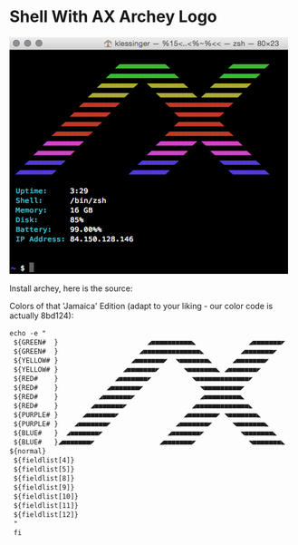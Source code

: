 # Shell With AX Archey Logo

<img src="pic.png"/>

Install archey, here is the source:

Colors of that 'Jamaica' Edition (adapt to your liking - our color code is
actually 8bd124):

```
echo -e "
 ${GREEN#  }                      ◢■■■■■■■■■■◣             ◢■■■■■■■◤  
 ${GREEN#  }                    ◢■■■■■■■■■■■■■■◣         ◢■■■■■■■◤
 ${YELLOW# }                  ◢■■■■■■■◤  ◥■■■■■■■◣     ◢■■■■■■■◤
 ${YELLOW# }                ◢■■■■■■■◤      ◥■■■■■■■◣ ◢■■■■■■■◤
 ${RED#    }              ◢■■■■■■■◤          ◥■■■■■■■■■■■■■◤
 ${RED#    }            ◢■■■■■■■◤              ◥■■■■■■■■■◤
 ${RED#    }          ◢■■■■■■■◤                ◢■■■■■■■■■◣
 ${RED#    }        ◢■■■■■■■◤                ◢■■■■■■■■■■■■■◣
 ${PURPLE# }      ◢■■■■■■■◤                ◢■■■■■■■◤ ◥■■■■■■■◣
 ${PURPLE# }    ◢■■■■■■■◤                ◢■■■■■■■◤     ◥■■■■■■■◣
 ${BLUE#   }  ◢■■■■■■■◤                ◢■■■■■■■◤         ◥■■■■■■■◣
 ${BLUE#   }◢■■■■■■■◤                ◢■■■■■■■◤             ◥■■■■■■■◣
${normal}
 ${fieldlist[4]}
 ${fieldlist[5]}
 ${fieldlist[8]}
 ${fieldlist[9]}
 ${fieldlist[10]}
 ${fieldlist[11]}
 ${fieldlist[12]}
 "
 fi
```
